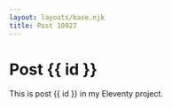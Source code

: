 ```yaml
---
layout: layouts/base.njk
title: Post 10927
---
```


# Post {{ id }}

This is post {{ id }} in my Eleventy project.
